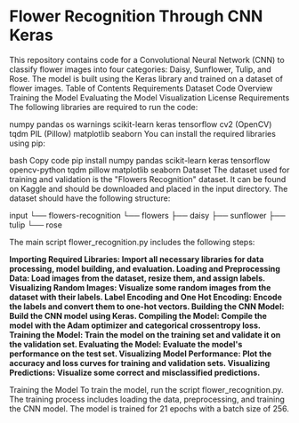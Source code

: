 # Flower Recognition Through CNN Keras
This repository contains code for a Convolutional Neural Network (CNN) to classify flower images into four categories: Daisy, Sunflower, Tulip, and Rose. The model is built using the Keras library and trained on a dataset of flower images.
Table of Contents
Requirements
Dataset
Code Overview
Training the Model
Evaluating the Model
Visualization
License
Requirements
The following libraries are required to run the code:

numpy
pandas
os
warnings
scikit-learn
keras
tensorflow
cv2 (OpenCV)
tqdm
PIL (Pillow)
matplotlib
seaborn
You can install the required libraries using pip:

bash
Copy code
pip install numpy pandas scikit-learn keras tensorflow opencv-python tqdm pillow matplotlib seaborn
Dataset
The dataset used for training and validation is the "Flowers Recognition" dataset. It can be found on Kaggle and should be downloaded and placed in the input directory. The dataset should have the following structure:


input
└── flowers-recognition
    └── flowers
        ├── daisy
        ├── sunflower
        ├── tulip
        └── rose
        

The main script flower_recognition.py includes the following steps:

**Importing Required Libraries: Import all necessary libraries for data processing, model building, and evaluation.
Loading and Preprocessing Data: Load images from the dataset, resize them, and assign labels.
Visualizing Random Images: Visualize some random images from the dataset with their labels.
Label Encoding and One Hot Encoding: Encode the labels and convert them to one-hot vectors.
Building the CNN Model: Build the CNN model using Keras.
Compiling the Model: Compile the model with the Adam optimizer and categorical crossentropy loss.
Training the Model: Train the model on the training set and validate it on the validation set.
Evaluating the Model: Evaluate the model's performance on the test set.
Visualizing Model Performance: Plot the accuracy and loss curves for training and validation sets.
Visualizing Predictions: Visualize some correct and misclassified predictions.**

Training the Model
To train the model, run the script flower_recognition.py. The training process includes loading the data, preprocessing, and training the CNN model. The model is trained for 21 epochs with a batch size of 256.
